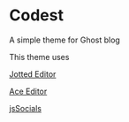 # Codest
A simple theme for Ghost blog


This theme uses 

[Jotted Editor](https://github.com/ghinda/jotted)

[Ace Editor](https://github.com/ajaxorg/ace)

[jsSocials](https://github.com/tabalinas/jssocials)
 
